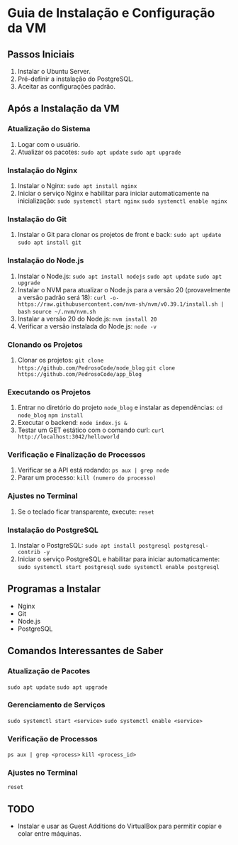 # Guia de Instalação e Configuração da VM

## Passos Iniciais

1. Instalar o Ubuntu Server.
2. Pré-definir a instalação do PostgreSQL.
3. Aceitar as configurações padrão.

## Após a Instalação da VM

### Atualização do Sistema

1. Logar com o usuário.
2. Atualizar os pacotes:
   `sudo apt update`
   `sudo apt upgrade`

### Instalação do Nginx

1. Instalar o Nginx:
   `sudo apt install nginx`
2. Iniciar o serviço Nginx e habilitar para iniciar automaticamente na inicialização:
   `sudo systemctl start nginx`
   `sudo systemctl enable nginx`

### Instalação do Git

1. Instalar o Git para clonar os projetos de front e back:
   `sudo apt update`
   `sudo apt install git`

### Instalação do Node.js

1. Instalar o Node.js:
   `sudo apt install nodejs`
   `sudo apt update`
   `sudo apt upgrade`
2. Instalar o NVM para atualizar o Node.js para a versão 20 (provavelmente a versão padrão será 18):
   `curl -o- https://raw.githubusercontent.com/nvm-sh/nvm/v0.39.1/install.sh | bash`
   `source ~/.nvm/nvm.sh`
3. Instalar a versão 20 do Node.js:
   `nvm install 20`
4. Verificar a versão instalada do Node.js:
   `node -v`

### Clonando os Projetos

1. Clonar os projetos:
   `git clone https://github.com/PedrosoCode/node_blog`
   `git clone https://github.com/PedrosoCode/app_blog`

### Executando os Projetos

1. Entrar no diretório do projeto `node_blog` e instalar as dependências:
   `cd node_blog`
   `npm install`
2. Executar o backend:
   `node index.js &`
3. Testar um GET estático com o comando curl:
   `curl http://localhost:3042/helloworld`

### Verificação e Finalização de Processos

1. Verificar se a API está rodando:
   `ps aux | grep node`
2. Parar um processo:
   `kill (numero do processo)`

### Ajustes no Terminal

1. Se o teclado ficar transparente, execute:
   `reset`

### Instalação do PostgreSQL

1. Instalar o PostgreSQL:
   `sudo apt install postgresql postgresql-contrib -y`
2. Iniciar o serviço PostgreSQL e habilitar para iniciar automaticamente:
   `sudo systemctl start postgresql`
   `sudo systemctl enable postgresql`

## Programas a Instalar

- Nginx
- Git
- Node.js
- PostgreSQL

## Comandos Interessantes de Saber

### Atualização de Pacotes

`sudo apt update`
`sudo apt upgrade`

### Gerenciamento de Serviços

`sudo systemctl start <service>`
`sudo systemctl enable <service>`

### Verificação de Processos

`ps aux | grep <process>`
`kill <process_id>`

### Ajustes no Terminal

`reset`

## TODO

- Instalar e usar as Guest Additions do VirtualBox para permitir copiar e colar entre máquinas.

